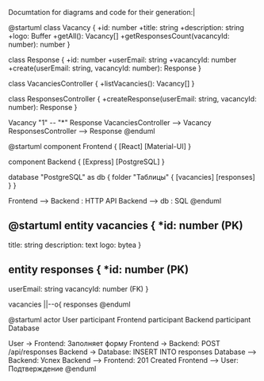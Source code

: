 Documtation for diagrams and code for their generation:|

@startuml
class Vacancy {
  +id: number
  +title: string
  +description: string
  +logo: Buffer
  +getAll(): Vacancy[]
  +getResponsesCount(vacancyId: number): number
}

class Response {
  +id: number
  +userEmail: string
  +vacancyId: number
  +create(userEmail: string, vacancyId: number): Response
}

class VacanciesController {
  +listVacancies(): Vacancy[]
}

class ResponsesController {
  +createResponse(userEmail: string, vacancyId: number): Response
}

Vacancy "1" -- "*" Response
VacanciesController --> Vacancy
ResponsesController --> Response
@enduml


@startuml
component Frontend {
  [React]
  [Material-UI]
}

component Backend {
  [Express]
  [PostgreSQL]
}

database "PostgreSQL" as db {
  folder "Таблицы" {
    [vacancies]
    [responses]
  }
}

Frontend --> Backend : HTTP API
Backend --> db : SQL
@enduml


@startuml
entity vacancies {
  *id: number (PK)
  --
  title: string
  description: text
  logo: bytea
}

entity responses {
  *id: number (PK)
  --
  userEmail: string
  vacancyId: number (FK)
}

vacancies ||--o{ responses
@enduml


@startuml
actor User
participant Frontend
participant Backend
participant Database

User -> Frontend: Заполняет форму
Frontend -> Backend: POST /api/responses
Backend -> Database: INSERT INTO responses
Database --> Backend: Успех
Backend --> Frontend: 201 Created
Frontend --> User: Подтверждение
@enduml
